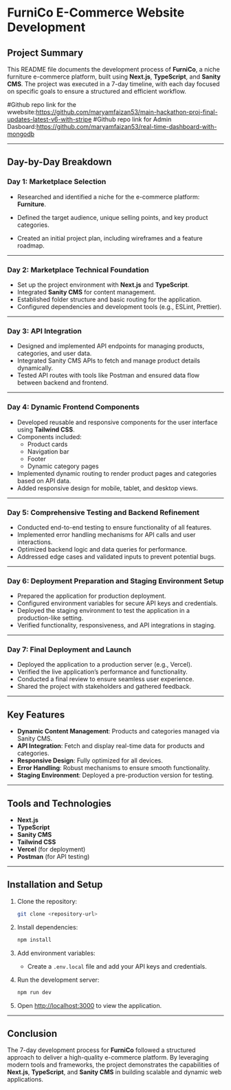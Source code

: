 # FurniCo E-Commerce Website Development

## Project Summary

This README file documents the development process of **FurniCo**, a niche furniture e-commerce platform, built using **Next.js**, **TypeScript**, and **Sanity CMS**. The project was executed in a 7-day timeline, with each day focused on specific goals to ensure a structured and efficient workflow.

#Github repo link for the wwebsite:https://github.com/maryamfaizan53/main-hackathon-proj-final-updates-latest-v6-with-stripe
#Github repo link for Admin Dasboard:https://github.com/maryamfaizan53/real-time-dashboard-with-mongodb

---

## Day-by-Day Breakdown

### **Day 1: Marketplace Selection**

- Researched and identified a niche for the e-commerce platform: **Furniture**.
  
- Defined the target audience, unique selling points, and key product categories.
- Created an initial project plan, including wireframes and a feature roadmap.

---

### **Day 2: Marketplace Technical Foundation**

- Set up the project environment with **Next.js** and **TypeScript**.
- Integrated **Sanity CMS** for content management.
- Established folder structure and basic routing for the application.
- Configured dependencies and development tools (e.g., ESLint, Prettier).

---

### **Day 3: API Integration**

- Designed and implemented API endpoints for managing products, categories, and user data.
- Integrated Sanity CMS APIs to fetch and manage product details dynamically.
- Tested API routes with tools like Postman and ensured data flow between backend and frontend.

---

### **Day 4: Dynamic Frontend Components**

- Developed reusable and responsive components for the user interface using **Tailwind CSS**.
- Components included:
  - Product cards
  - Navigation bar
  - Footer
  - Dynamic category pages
- Implemented dynamic routing to render product pages and categories based on API data.
- Added responsive design for mobile, tablet, and desktop views.

---

### **Day 5: Comprehensive Testing and Backend Refinement**

- Conducted end-to-end testing to ensure functionality of all features.
- Implemented error handling mechanisms for API calls and user interactions.
- Optimized backend logic and data queries for performance.
- Addressed edge cases and validated inputs to prevent potential bugs.

---

### **Day 6: Deployment Preparation and Staging Environment Setup**

- Prepared the application for production deployment.
- Configured environment variables for secure API keys and credentials.
- Deployed the staging environment to test the application in a production-like setting.
- Verified functionality, responsiveness, and API integrations in staging.

---

### **Day 7: Final Deployment and Launch**

- Deployed the application to a production server (e.g., Vercel).
- Verified the live application’s performance and functionality.
- Conducted a final review to ensure seamless user experience.
- Shared the project with stakeholders and gathered feedback.

---

## Key Features

- **Dynamic Content Management**: Products and categories managed via Sanity CMS.
- **API Integration**: Fetch and display real-time data for products and categories.
- **Responsive Design**: Fully optimized for all devices.
- **Error Handling**: Robust mechanisms to ensure smooth functionality.
- **Staging Environment**: Deployed a pre-production version for testing.

---

## Tools and Technologies

- **Next.js**
- **TypeScript**
- **Sanity CMS**
- **Tailwind CSS**
- **Vercel** (for deployment)
- **Postman** (for API testing)

---

## Installation and Setup

1. Clone the repository:

   ```bash
   git clone <repository-url>
   ```

2. Install dependencies:

   ```bash
   npm install
   ```

3. Add environment variables:
   - Create a `.env.local` file and add your API keys and credentials.

4. Run the development server:

   ```bash
   npm run dev
   ```

5. Open [http://localhost:3000](http://localhost:3000) to view the application.

---

## Conclusion

The 7-day development process for **FurniCo** followed a structured approach to deliver a high-quality e-commerce platform. By leveraging modern tools and frameworks, the project demonstrates the capabilities of **Next.js**, **TypeScript**, and **Sanity CMS** in building scalable and dynamic web applications.
